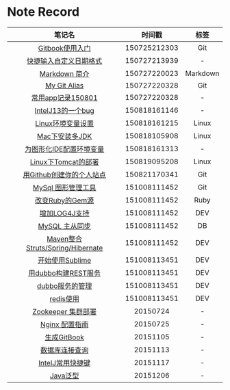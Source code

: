 # Note Record

|笔记名|时间戳|标签|
|:--:|:--:|:--:|
|[Gitbook使用入门](https://github.com/ChanShuYi/gitbook-zh/blob/master/SUMMARY.md)|150725212303|Git|
|[快捷输入自定义日期格式](pinyin_quick_input.md)|150727213939|-|
|[Markdown 简介](markdown_short_intro.md)|150727220023|Markdown|
|[My Git Alias](my_git_alias.md)|150727220328|Git|
|[常用app记录150801](my_app_150801.md)|150727220328|-|
|[IntelJ13的一个bug](a_bug_of_intelj_13.md)|150818161146|-|
|[Linux环境变量设置](linux_environment.md)|150818161215|Linux|
|[Mac下安装多JDK](multi_jdk_in_mac.md)|150818105908|Linux|
|[为图形化IDE配置环境变量](setup_environment_variable_for_GUI_application.md)|150818161313|-|
|[Linux下Tomcat的部署](linux_tomcat_deployment.md)|150819095208|Linux|
|[用Github创建你的个人站点](create_personal_website_via_github.md)|150821170341|Git|
|[MySql 图形管理工具](mysql_gui.md)|151008111452|Git|
|[改变Ruby的Gem源](change_Ruby_sources.md)|151008111452|Ruby|
|[增加LOG4J支持](Log4J.md)|151008111452|DEV|
|[MySQL 主从同步](MySQLMasterSlave.md)|151008111452|DB|
|[Maven整合Struts/Spring/Hibernate](SSHWithMaven.md)|151008111452|DEV|
|[开始使用Sublime](StartSublime.md)|151008113451|DEV|
|[用dubbo构建REST服务](dubbo_app_intro.md)|151008113451|DEV|
|[dubbo服务的管理](dubbo_zookeeper.md)|151008113451|DEV|
|[redis使用](start_redis.md)|151008113451|DEV|
|[Zookeeper 集群部署](zookeeper_deployment_guidence.md)|20150724|-| 
|[Nginx 配置指南](nginx_setting_explain.md)|20150725|-|
|[生成GitBook](create_gitbook.md)|20151105|-|
|[数据库连接查询](db_join.md)|20151113|-|
|[IntelJ常用快捷键](Master_IntelJ.md)|20151117|-|
|[Java泛型](Java_Generics.md)|20151206|-|
